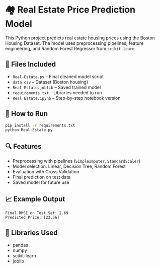 # 🏘️ Real Estate Price Prediction Model

This Python project predicts real estate housing prices using the Boston Housing Dataset. The model uses preprocessing pipelines, feature engineering, and Random Forest Regressor from `scikit-learn`.

## 📂 Files Included

- `Real-Estate.py` – Final cleaned model script
- `data.csv` – Dataset (Boston housing)
- `Real-Estate.joblib` – Saved trained model
- `requirements.txt` – Libraries needed to run
- `Real Estate.ipynb` – Step-by-step notebook version

## 🚀 How to Run

```bash
pip install -r requirements.txt
python Real-Estate.py
```

## 🔍 Features

- Preprocessing with pipelines (`SimpleImputer`, `StandardScaler`)
- Model selection: Linear, Decision Tree, Random Forest
- Evaluation with Cross Validation
- Final prediction on test data
- Saved model for future use

## 📈 Example Output

```
Final RMSE on Test Set: 2.69
Predicted Price: [23.56]
```

## 🤖 Libraries Used

- pandas
- numpy
- scikit-learn
- joblib
